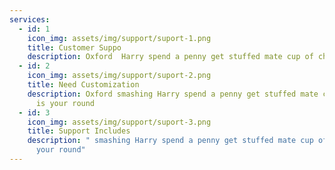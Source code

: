 ```yaml
---
services:
  - id: 1
    icon_img: assets/img/support/suport-1.png
    title: Customer Suppo
    description: Oxford  Harry spend a penny get stuffed mate cup of char It is your round
  - id: 2
    icon_img: assets/img/support/suport-2.png
    title: Need Customization
    description: Oxford smashing Harry spend a penny get stuffed mate cup of char It
      is your round
  - id: 3
    icon_img: assets/img/support/suport-3.png
    title: Support Includes
    description: " smashing Harry spend a penny get stuffed mate cup of char It is
      your round"
---
```

